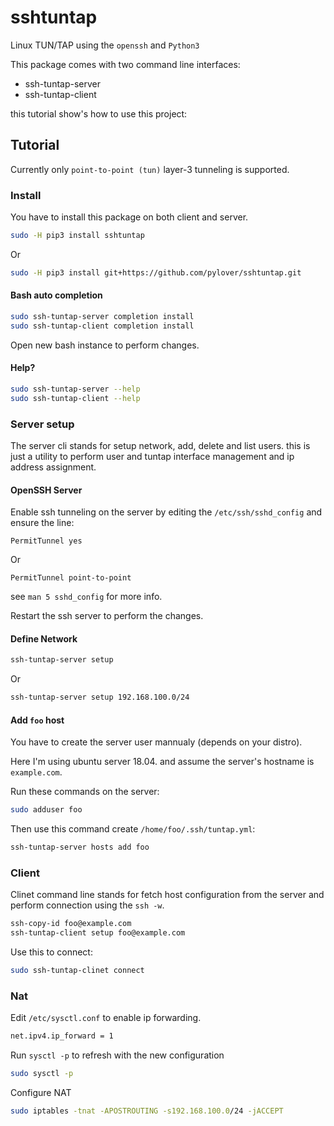 # sshtuntap

Linux TUN/TAP using the `openssh` and `Python3`

This package comes with two command line interfaces:

- ssh-tuntap-server
- ssh-tuntap-client

this tutorial show's how to use this project:

## Tutorial

Currently only `point-to-point (tun)` layer-3 tunneling is supported.


### Install

You have to install this package on both client and server.

```bash
sudo -H pip3 install sshtuntap
```

Or

```bash
sudo -H pip3 install git+https://github.com/pylover/sshtuntap.git
```

#### Bash auto completion

```bash
sudo ssh-tuntap-server completion install
sudo ssh-tuntap-client completion install
```

Open new bash instance to perform changes.


#### Help?


```bash
sudo ssh-tuntap-server --help
sudo ssh-tuntap-client --help
```

### Server setup

The server cli stands for setup network, add, delete and list users. 
this is just a utility to perform user and tuntap interface 
management and ip address assignment.


#### OpenSSH Server

Enable ssh tunneling on the server by editing the 
`/etc/ssh/sshd_config` and ensure the line:

```ssh
PermitTunnel yes
```

Or


```ssh
PermitTunnel point-to-point
```

see `man 5 sshd_config` for more info.


Restart the ssh server to perform the changes.


#### Define Network

```bash
ssh-tuntap-server setup
```

Or

```bash
ssh-tuntap-server setup 192.168.100.0/24
```


#### Add `foo` host

You have to create the server user mannualy (depends on your distro).

Here I'm using ubuntu server 18.04. and assume the server's hostname is 
`example.com`.

Run these commands on the server:

```bash
sudo adduser foo
```

Then use this command create `/home/foo/.ssh/tuntap.yml`:

```bash
ssh-tuntap-server hosts add foo
```


### Client

Clinet command line stands for fetch host configuration from the server 
and perform connection using the `ssh -w`.


```bash
ssh-copy-id foo@example.com
ssh-tuntap-client setup foo@example.com
```

Use this to connect:

```bash
sudo ssh-tuntap-clinet connect
```

### Nat

Edit `/etc/sysctl.conf` to enable ip forwarding.

```bash
net.ipv4.ip_forward = 1
```

Run `sysctl -p` to refresh with the new configuration

```bash
sudo sysctl -p
```

Configure NAT

```bash
sudo iptables -tnat -APOSTROUTING -s192.168.100.0/24 -jACCEPT
```

